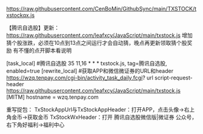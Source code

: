https://raw.githubusercontent.com/CenBoMin/GithubSync/main/TXSTOCK/txstockqx.js

【腾讯自选股】更新：
https://raw.githubusercontent.com/leafxcy/JavaScript/main/txstock.js
增加猜个股涨跌，必须在10点到13点之间运行才会自动猜，晚点再更新领取猜个股奖励
有不懂的点开脚本看说明

[task_local]
#腾讯自选股
35 11,16 * * * txstock.js, tag=腾讯自选股, enabled=true
[rewrite_local]
#获取APP和微信微证券的URL和header
https://wzq.tenpay.com/cgi-bin/activity_task_daily.fcgi? url script-request-header https://raw.githubusercontent.com/leafxcy/JavaScript/main/txstock.js
[MITM]
hostname = wzq.tenpay.com

重写捉包：
TxStockAppUrl与TxStockAppHeader：打开APP，点击头像->右上角金币->获取金币
TxStockWxHeader：打开 腾讯自选股微信版|微证券 公众号，右下角好福利->福利中心